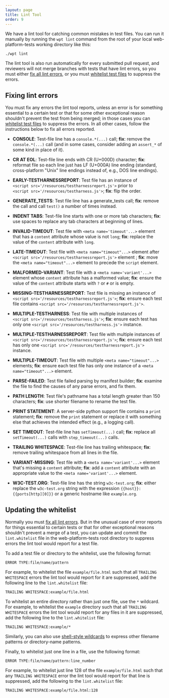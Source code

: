```yaml
---
layout: page
title: Lint Tool
order: 9
---
```

We have a lint tool for catching common mistakes in test files. You can run
it manually by running the `wpt lint` command from the root of your local
web-platform-tests working directory like this:

```
./wpt lint
```

The lint tool is also run automatically for every submitted pull request,
and reviewers will not merge branches with tests that have lint errors, so
you must either [fix all lint errors](#fixing-lint-errors), or you must
[whitelist test files](#updating-the-whitelist) to suppress the errors.

## Fixing lint errors

You must fix any errors the lint tool reports, unless an error is for
something essential to a certain test or that for some other
exceptional reason shouldn't prevent the test from being merged; in
those cases you can [whitelist test files](#updating-the-whiteslist)
to suppress the errors. In all other cases, follow the instructions
below to fix all errors reported.

* **CONSOLE**: Test-file line has a `console.*(...)` call; **fix**: remove
  the `console.*(...)` call (and in some cases, consider adding an
  `assert_*` of some kind in place of it).

* **CR AT EOL**: Test-file line ends with CR (U+000D) character; **fix**:
  reformat file so each line just has LF (U+000A) line ending (standard,
  cross-platform "Unix" line endings instead of, e.g., DOS line endings).

* **EARLY-TESTHARNESSREPORT**: Test file has an instance of
  `<script src='/resources/testharnessreport.js'>` prior to
  `<script src='/resources/testharness.js'>`; **fix**: flip the order.

* **GENERATE_TESTS**: Test file line has a generate_tests call; **fix**: remove
  the call and call `test()` a number of times instead.

* **INDENT TABS**: Test-file line starts with one or more tab characters;
  **fix**: use spaces to replace any tab characters at beginning of lines.

* **INVALID-TIMEOUT**: Test file with `<meta name='timeout'...>` element
  that has a `content` attribute whose value is not `long`; **fix**:
  replace the value of the `content` attribute with `long`.

* **LATE-TIMEOUT**: Test file with `<meta name="timeout"...>` element after
  `<script src='/resources/testharnessreport.js'>` element ; **fix**: move
  the `<meta name="timeout"...>` element to precede the `script` element.

* **MALFORMED-VARIANT**: Test file with a `<meta name='variant'...>`
  element whose `content` attribute has a malformed value; **fix**: ensure
  the value of the `content` attribute starts with `?` or `#` or is empty.

* **MISSING-TESTHARNESSREPORT**: Test file is missing an instance of
  `<script src='/resources/testharnessreport.js'>`; **fix**: ensure each
  test file contains `<script src='/resources/testharnessreport.js'>`.

* **MULTIPLE-TESTHARNESS**: Test file with multiple instances of
  `<script src='/resources/testharness.js'>`; **fix**: ensure each test
  has only one `<script src='/resources/testharness.js'>` instance.

* **MULTIPLE-TESTHARNESSREPORT**: Test file with multiple instances of
  `<script src='/resources/testharnessreport.js'>`; **fix**: ensure each test
  has only one `<script src='/resources/testharnessreport.js'>` instance.

* **MULTIPLE-TIMEOUT**: Test file with multiple `<meta name="timeout"...>`
  elements; **fix**: ensure each test file has only one instance of a
  `<meta name="timeout"...>` element.

* **PARSE-FAILED**: Test file failed parsing by manifest builder; **fix**:
  examine the file to find the causes of any parse errors, and fix them.

* **PATH LENGTH**: Test file's pathname has a total length greater than 150
  characters; **fix**: use shorter filename to rename the test file.

* **PRINT STATEMENT**: A server-side python support file contains a `print`
  statement; **fix**: remove the `print` statement or replace it with
  something else that achieves the intended effect (e.g., a logging call).

* **SET TIMEOUT**: Test-file line has `setTimeout(...)` call; **fix**:
  replace all `setTimeout(...)` calls with `step_timeout(...)` calls.

* **TRAILING WHITESPACE**: Test-file line has trailing whitespace; **fix**:
  remove trailing whitespace from all lines in the file.

* **VARIANT-MISSING**: Test file with a `<meta name='variant'...>` element
  that's missing a `content` attribute; **fix**: add a `content` attribute
  with an appropriate value to the `<meta name='variant'...>` element.

* **W3C-TEST.ORG**: Test-file line has the string `w3c-test.org`; **fix**:
  either replace the `w3c-test.org` string with the expression
  `{{host}}:{{ports[http][0]}}` or a generic hostname like `example.org`.

## Updating the whitelist

Normally you must [fix all lint errors](#fixing-lint-errors). But in the
unusual case of error reports for things essential to certain tests or that
for other exceptional reasons shouldn't prevent a merge of a test, you can
update and commit the `lint.whitelist` file in the web-platform-tests root
directory to suppress errors the lint tool would report for a test file.

To add a test file or directory to the whitelist, use the following format:

```
ERROR TYPE:file/name/pattern
```

For example, to whitelist the file `example/file.html` such that all
`TRAILING WHITESPACE` errors the lint tool would report for it are
suppressed, add the following line to the `lint.whitelist` file:

```
TRAILING WHITESPACE:example/file.html
```

To whitelist an entire directory rather than just one file, use the `*`
wildcard. For example, to whitelist the `example` directory such that all
`TRAILING WHITESPACE` errors the lint tool would report for any files in it
are suppressed, add the following line to the `lint.whitelist` file:

```
TRAILING WHITESPACE:example/*
```

Similarly, you can also
use
[shell-style wildcards](https://docs.python.org/2/library/fnmatch.html) to
express other filename patterns or directory-name patterns.

Finally, to whitelist just one line in a file, use the following format:

```
ERROR TYPE:file/name/pattern:line_number
```

For example, to whitelist just line 128 of the file `example/file.html`
such that any `TRAILING WHITESPACE` error the lint tool would report for
that line is suppressed, add the following to the `lint.whitelist` file:

```
TRAILING WHITESPACE:example/file.html:128
```
